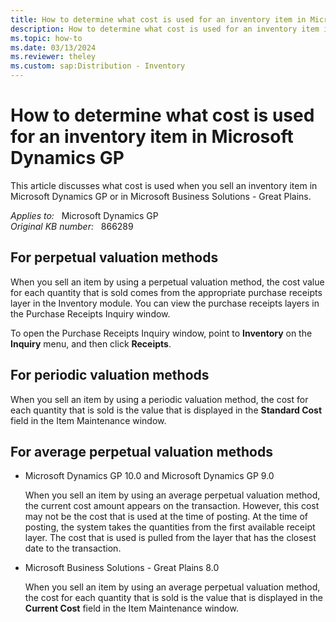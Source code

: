 ```yaml
---
title: How to determine what cost is used for an inventory item in Microsoft Dynamics GP
description: How to determine what cost is used for an inventory item in Microsoft Dynamics GP.
ms.topic: how-to
ms.date: 03/13/2024
ms.reviewer: theley
ms.custom: sap:Distribution - Inventory
---
```

# How to determine what cost is used for an inventory item in Microsoft Dynamics GP

This article discusses what cost is used when you sell an inventory item in Microsoft Dynamics GP or in Microsoft Business Solutions - Great Plains.

_Applies to:_ &nbsp; Microsoft Dynamics GP  
_Original KB number:_ &nbsp; 866289

## For perpetual valuation methods

When you sell an item by using a perpetual valuation method, the cost value for each quantity that is sold comes from the appropriate purchase receipts layer in the Inventory module. You can view the purchase receipts layers in the Purchase Receipts Inquiry window.

To open the Purchase Receipts Inquiry window, point to **Inventory** on the **Inquiry** menu, and then click **Receipts**.

## For periodic valuation methods

When you sell an item by using a periodic valuation method, the cost for each quantity that is sold is the value that is displayed in the **Standard Cost** field in the Item Maintenance window.

## For average perpetual valuation methods

- Microsoft Dynamics GP 10.0 and Microsoft Dynamics GP 9.0

    When you sell an item by using an average perpetual valuation method, the current cost amount appears on the transaction. However, this cost may not be the cost that is used at the time of posting. At the time of posting, the system takes the quantities from the first available receipt layer. The cost that is used is pulled from the layer that has the closest date to the transaction.

- Microsoft Business Solutions - Great Plains 8.0

    When you sell an item by using an average perpetual valuation method, the cost for each quantity that is sold is the value that is displayed in the **Current Cost** field in the Item Maintenance window.
